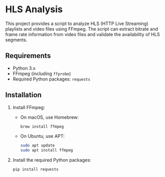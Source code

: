 # HLS Analysis

This project provides a script to analyze HLS (HTTP Live Streaming) playlists and video files using FFmpeg. The script can extract bitrate and frame rate information from video files and validate the availability of HLS segments.

## Requirements

- Python 3.x
- FFmpeg (including `ffprobe`)
- Required Python packages: `requests`

## Installation

1. Install FFmpeg:
   - On macOS, use Homebrew:
     ```sh
     brew install ffmpeg
     ```
   - On Ubuntu, use APT:
     ```sh
     sudo apt update
     sudo apt install ffmpeg
     ```

2. Install the required Python packages:
   ```sh
   pip install requests